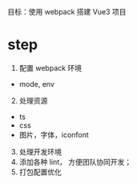 目标：使用 webpack 搭建 Vue3 项目


# step
1. 配置 webpack 环境
- mode, env
2. 处理资源
- ts
- css
- 图片，字体，iconfont
3. 处理开发环境
4. 添加各种 lint， 方便团队协同开发；
5. 打包配置优化 